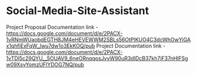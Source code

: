 ﻿# Social-Media-Site-Assistant
 Project Proposal Documentation link - https://docs.google.com/document/d/e/2PACX-1vRNmWUaobdEGTH8JM4eHEVEWWM2SBLs56OtPlKUO4C3dcWhOwYiGAx1qhfiExFqW_lwu7dw1o3EkKOQ/pub
 Project Documentation link - https://docs.google.com/document/d/e/2PACX-1vTDl5c29QYU__5OUAV9_6neORnqqosJvyW90uR3dIDcB37kh7iF37nHlFSgw09XsyYomzUFlYDOG7NQ/pub
